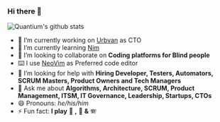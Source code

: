 ### Hi there 👋

![Quantium's github stats](https://github-readme-stats.vercel.app/api?username=quantium&count_private=true&show_icons=true&theme=vision-friendly-dark)

- 🔭 I’m currently working on [Urbvan](https://urbvan.com/) as CTO
- 🌱 I’m currently learning [Nim](https://nim-lang.org/)
- 👯 I’m looking to collaborate on **Coding platforms for Blind people**
- ⌨️ I use [NeoVim](https://neovim.io) as Preferred code editor
- 🤔 I’m looking for help with **Hiring Developer, Testers, Automators, SCRUM Masters, Product Owners and Tech Managers**
- 💬 Ask me about **Algorithms, Architecture, SCRUM, Product Management, ITSM, IT Governance, Leadership, Startups, CTOs**
- 😄 Pronouns: *he/his/him*
- ⚡ Fun fact: **I play** 🎸 **,** 🎹 **&** 🪗
